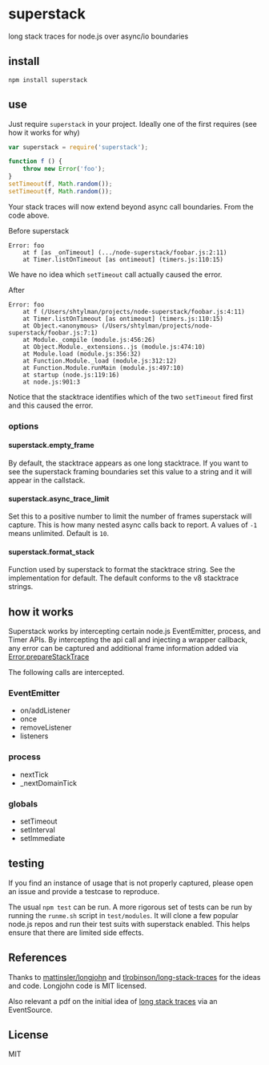 # superstack

long stack traces for node.js over async/io boundaries

## install

```shell
npm install superstack
```

## use

Just require `superstack` in your project. Ideally one of the first requires (see how it works for why)

```js
var superstack = require('superstack');

function f () {
    throw new Error('foo');
}
setTimeout(f, Math.random());
setTimeout(f, Math.random());
```

Your stack traces will now extend beyond async call boundaries. From the code above.

Before superstack
```
Error: foo
    at f [as _onTimeout] (.../node-superstack/foobar.js:2:11)
    at Timer.listOnTimeout [as ontimeout] (timers.js:110:15)
```

We have no idea which `setTimeout` call actually caused the error.

After
```
Error: foo
    at f (/Users/shtylman/projects/node-superstack/foobar.js:4:11)
    at Timer.listOnTimeout [as ontimeout] (timers.js:110:15)
    at Object.<anonymous> (/Users/shtylman/projects/node-superstack/foobar.js:7:1)
    at Module._compile (module.js:456:26)
    at Object.Module._extensions..js (module.js:474:10)
    at Module.load (module.js:356:32)
    at Function.Module._load (module.js:312:12)
    at Function.Module.runMain (module.js:497:10)
    at startup (node.js:119:16)
    at node.js:901:3
```

Notice that the stacktrace identifies which of the two `setTimeout` fired first and this caused the error.

### options

#### superstack.empty_frame

By default, the stacktrace appears as one long stacktrace. If you want to see the superstack framing boundaries set this value to a string and it will appear in the callstack.

#### superstack.async_trace_limit

Set this to a positive number to limit the number of frames superstack will capture. This is how many nested async calls back to report. A values of `-1` means unlimited. Default is `10`.

#### superstack.format_stack

Function used by superstack to format the stacktrace string. See the implementation for default. The default conforms to the v8 stacktrace strings.

## how it works

Superstack works by intercepting certain node.js EventEmitter, process, and Timer APIs. By intercepting the api call and injecting a wrapper callback, any error can be captured and additional frame information added via [Error.prepareStackTrace](https://code.google.com/p/v8/wiki/JavaScriptStackTraceApi)

The following calls are intercepted.

### EventEmitter

* on/addListener
* once
* removeListener
* listeners

### process

* nextTick
* _nextDomainTick

### globals

* setTimeout
* setInterval
* setImmediate

## testing

If you find an instance of usage that is not properly captured, please open an issue and provide a testcase to reproduce.

The usual `npm test` can be run. A more rigorous set of tests can be run by running the `runme.sh` script in `test/modules`. It will clone a few popular node.js repos and run their test suits with superstack enabled. This helps ensure that there are limited side effects.

## References

Thanks to [mattinsler/longjohn](https://github.com/mattinsler/longjohn) and [tlrobinson/long-stack-traces](https://github.com/tlrobinson/long-stack-traces) for the ideas and code. Longjohn code is MIT licensed.

Also relevant a pdf on the initial idea of [long stack traces](http://nodejs.org/illuminati0.pdf) via an EventSource.

## License

MIT
